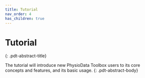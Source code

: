 ```yaml
---
title: Tutorial
nav_order: 4
has_children: true
---
```


# Tutorial #
{: .pdt-abstract-title}

The tutorial will introduce new PhysioData Toolbox users to its core concepts and features, and its basic usage.
{: .pdt-abstract-body}